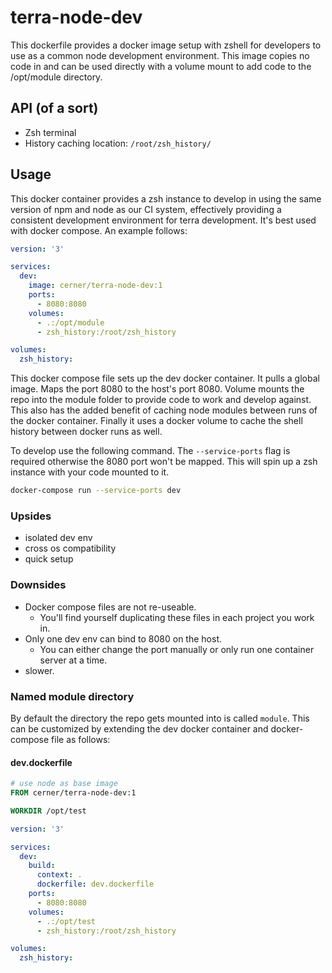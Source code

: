 # terra-node-dev

This dockerfile provides a docker image setup with zshell for developers to use as a common node development environment. This image copies no code in and can be used directly with a volume mount to add code to the /opt/module directory.

## API (of a sort)

* Zsh terminal
* History caching location: `/root/zsh_history/`

## Usage

This docker container provides a zsh instance to develop in using the same version of npm and node as our CI system, effectively providing a consistent development environment for terra development. It's best used with docker compose. An example follows:

```yml
version: '3'

services:
  dev:
    image: cerner/terra-node-dev:1
    ports:
      - 8080:8080
    volumes:
      - .:/opt/module
      - zsh_history:/root/zsh_history

volumes:
  zsh_history:

```

This docker compose file sets up the dev docker container. It pulls a global image. Maps the port 8080 to the host's port 8080. Volume mounts the repo into the module folder to provide code to work and develop against. This also has the added benefit of caching node modules between runs of the docker container. Finally it uses a docker volume to cache the shell history between docker runs as well.

To develop use the following command. The `--service-ports` flag is required otherwise the 8080 port won't be mapped. This will spin up a zsh instance with your code mounted to it.

```bash
docker-compose run --service-ports dev
```

### Upsides

* isolated dev env
* cross os compatibility
* quick setup

### Downsides

* Docker compose files are not re-useable.
  * You'll find yourself duplicating these files in each project you work in.
* Only one dev env can bind to 8080 on the host.
  * You can either change the port manually or only run one container server at a time.
* slower.

### Named module directory

By default the directory the repo gets mounted into is called `module`. This can be customized by extending the dev docker container and docker-compose file as follows:

#### dev.dockerfile

```dockerfile
# use node as base image
FROM cerner/terra-node-dev:1

WORKDIR /opt/test
```

```yml
version: '3'

services:
  dev:
    build:
      context: .
      dockerfile: dev.dockerfile
    ports:
      - 8080:8080
    volumes:
      - .:/opt/test
      - zsh_history:/root/zsh_history

volumes:
  zsh_history:

```

